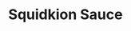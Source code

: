 ---
slug: squidkion-sauce
title: Squidkion Sauce
description: "Squidkion Sauce is an exciting online game. Play for free directly in your browser!"
icon: /images/new_mods/sprunkion Sauce.png
url: https://wowtbc.net/sprunkin/sprunkion-sauce/index.html
previewImage: /images/new_mods/sprunkion Sauce.png
type: new mods

# SEO配置
seo:
  title: "Squidkion Sauce - Play Free Online Game | Fun Browser Games"
  description: "Squidkion Sauce - Play this fun online game for free in your browser. No download required!"
  ogImage: "/images/new_mods/sprunkion Sauce.png"
  keywords: "squidkion-sauce, online game, browser game, free game, new mods game, play online"

videoUrls:
  - https://www.youtube.com/embed/example1
  - https://www.youtube.com/embed/example2

whyPlay:
  title: "Why Play Squidkion Sauce?"
  items:
    - "Immersive Gameplay: Squidkion Sauce offers an engaging and immersive gaming experience that will keep you entertained for hours"
    - "Challenging Levels: Test your skills with increasingly difficult challenges and obstacles"
    - "Beautiful Graphics: Enjoy stunning visuals and smooth animations that bring the game world to life"
    - "Regular Updates: New content and features are added regularly to keep the game fresh and exciting"
    - "Free to Play: Experience all the fun without spending a penny"
    - "Community Features: Connect with other players, share strategies, and compete for high scores"
    - "Cross-Platform: Play on any device with a web browser, no downloads required"

features:
  title: "Key Features of Squidkion Sauce"
  image: "/images/new_mods/sprunkion Sauce.png"
  items:
    - "Intuitive Controls: Easy to learn controls make Squidkion Sauce accessible for players of all skill levels"
    - "Multiple Game Modes: Enjoy various gameplay options that provide different challenges and experiences"
    - "Character Customization: Personalize your gaming experience with unique characters and items"
    - "Achievement System: Complete special tasks to earn rewards and recognition"
    - "Leaderboards: Compete with players worldwide and see who can achieve the highest scores"

characteristics:
  title: "Game Characteristics"
  image: "/images/new_mods/sprunkion Sauce.png"
  items:
    - "Genre: New mods game with elements of strategy and skill"
    - "Difficulty: Suitable for both casual gamers and those seeking a challenge"
    - "Play Time: Quick sessions or extended gameplay, depending on your preference"
    - "Art Style: Vibrant and engaging visuals that enhance the gaming experience"
    - "Sound Design: Immersive audio that complements the gameplay perfectly"

info: "Squidkion Sauce is an exciting online game that offers players a unique and engaging gaming experience. With its intuitive controls, stunning visuals, and challenging gameplay, Squidkion Sauce provides hours of entertainment for players of all ages and skill levels. Whether you're looking for a quick gaming session during a break or an extended play session, Squidkion Sauce delivers an immersive experience that will keep you coming back for more. The game features multiple levels of increasing difficulty, ensuring that players are constantly challenged as they progress. With regular updates adding new content and features, Squidkion Sauce remains fresh and exciting, providing endless entertainment options for its growing community of players."

howToPlayIntro: "Welcome to Squidkion Sauce! This guide will walk you through the basics and help you master the game. Whether you're a beginner or looking to improve your skills, these tips and instructions will enhance your gaming experience."

howToPlaySteps:
  - title: "Getting Started"
    description: "Begin your Squidkion Sauce adventure by familiarizing yourself with the controls. Use your keyboard or mouse to navigate through the game interface. The tutorial will guide you through the basic mechanics and help you understand the objectives."
  - title: "Understanding the Objectives"
    description: "In Squidkion Sauce, your main goal is to progress through levels by completing specific objectives. Each level presents unique challenges that require different strategies and approaches."
  - title: "Mastering the Controls"
    description: "Practice using the controls to improve your precision and reaction time. Squidkion Sauce requires quick reflexes and strategic thinking to overcome obstacles and defeat opponents."
  - title: "Utilizing Power-ups"
    description: "Collect power-ups throughout the game to enhance your abilities and overcome difficult challenges. Each power-up offers unique advantages that can be crucial for success."
  - title: "Developing Strategies"
    description: "As you progress in Squidkion Sauce, develop effective strategies for different scenarios. Analyze patterns, anticipate challenges, and adapt your approach to maximize your performance."

faq:
  title: "Frequently Asked Questions about Squidkion Sauce"
  items:
    - question: "Is Squidkion Sauce free to play?"
      answer: "Yes, Squidkion Sauce is completely free to play directly in your web browser. No downloads or purchases are required to enjoy the full game experience."
    - question: "Can I play Squidkion Sauce on mobile devices?"
      answer: "Yes, Squidkion Sauce is optimized for both desktop and mobile play. You can enjoy the game on any device with a web browser and internet connection."
    - question: "Are there any in-game purchases?"
      answer: "While Squidkion Sauce is free to play, there may be optional in-game purchases available for cosmetic items or additional features that don't affect core gameplay."
    - question: "How often is Squidkion Sauce updated?"
      answer: "The developers regularly update Squidkion Sauce with new content, features, and improvements based on player feedback and game performance."
    - question: "Can I play Squidkion Sauce offline?"
      answer: "Currently, Squidkion Sauce requires an internet connection to play as it's a browser-based online game."
    - question: "Is Squidkion Sauce suitable for children?"
      answer: "Yes, Squidkion Sauce is designed to be family-friendly and suitable for players of all ages."
    - question: "How do I report bugs or issues?"
      answer: "If you encounter any problems while playing Squidkion Sauce, you can report them through the game's support page or contact the developers directly through their website."
    - question: "Still Have Questions?"
      answer: "If you have additional questions about Squidkion Sauce that aren't covered in this FAQ, please visit our support center or contact our customer service team for assistance."
---